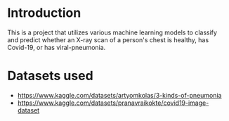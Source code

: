 # Introduction
This is a project that utilizes various machine learning models to classify and predict whether an X-ray scan of a person's chest is healthy, has Covid-19, or has viral-pneumonia.

# Datasets used
* https://www.kaggle.com/datasets/artyomkolas/3-kinds-of-pneumonia
* https://www.kaggle.com/datasets/pranavraikokte/covid19-image-dataset 

